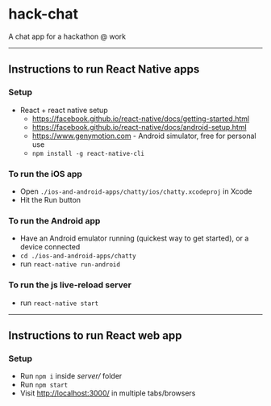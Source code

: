 # hack-chat
A chat app for a hackathon @ work

---

## Instructions to run React Native apps

### Setup
- React + react native setup
  - https://facebook.github.io/react-native/docs/getting-started.html
  - https://facebook.github.io/react-native/docs/android-setup.html
  - https://www.genymotion.com - Android simulator, free for personal use
  - `npm install -g react-native-cli`

### To run the iOS app
- Open `./ios-and-android-apps/chatty/ios/chatty.xcodeproj` in Xcode
- Hit the Run button

### To run the Android app
- Have an Android emulator running (quickest way to get started), or a device connected
- `cd ./ios-and-android-apps/chatty`
- run `react-native run-android`

### To run the js live-reload server
- run `react-native start`

---

## Instructions to run React web app

### Setup
- Run `npm i` inside *server/* folder
- Run `npm start`
- Visit [http://localhost:3000/](http://localhost:3000/) in multiple tabs/browsers 
